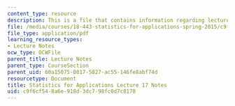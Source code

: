 ```yaml
---
content_type: resource
description: This is a file that contains information regarding lecture 17 notes.
file: /media/courses/18-443-statistics-for-applications-spring-2015/c9f6cf548a6e918d3dc798fc0d7c8170_MIT18_443S15_LEC17.pdf
file_type: application/pdf
learning_resource_types:
- Lecture Notes
ocw_type: OCWFile
parent_title: Lecture Notes
parent_type: CourseSection
parent_uid: 60a15075-0017-5827-ac55-146fe8abf74d
resourcetype: Document
title: Statistics for Applications Lecture 17 Notes
uid: c9f6cf54-8a6e-918d-3dc7-98fc0d7c8170
---
```

